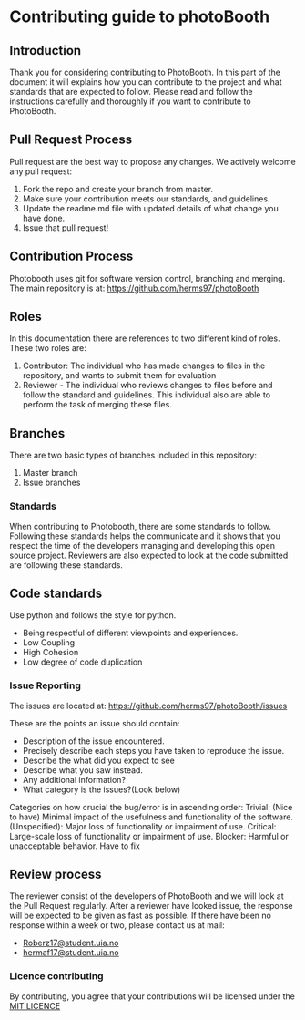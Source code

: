 # Contributing guide to photoBooth

## Introduction
Thank you for considering contributing to PhotoBooth. 
In this part of the document it will explains how you can contribute to the project and what standards that are expected to follow.
Please read and follow the instructions carefully and thoroughly if you want to contribute to PhotoBooth.


## Pull Request Process 
Pull request are the best way to propose any changes. We actively welcome any pull request:
1. Fork the repo and create your branch from master.
1. Make sure your contribution meets our standards, and guidelines.
1. Update the readme.md file with updated details of what change you have done.
1. Issue that pull request!

## Contribution Process
Photobooth uses git for software version control, branching and merging. The main repository is at:
https://github.com/herms97/photoBooth

## Roles
In this documentation there are references to two different kind of roles. These two roles are:
1. Contributor: The individual who has made changes to files in the repository, and wants to submit them for evaluation
1. Reviewer - The individual who reviews changes to files before and follow the standard and guidelines.
This individual also are able to perform the task of merging these files.

## Branches
There are two basic types of branches included in this repository:
1. Master branch
2. Issue branches

### Standards
When contributing to Photobooth, there are some standards to follow. 
Following these standards helps the communicate and it shows that you respect the time of the developers managing and developing this open source project.
Reviewers are also expected to look at the code submitted are following these standards.

## Code standards
Use python and follows the style for python.
* Being respectful of different viewpoints and experiences.
* Low Coupling
* High Cohesion
* Low degree of code duplication

### Issue Reporting
The issues are located at:
https://github.com/herms97/photoBooth/issues

These are the points an issue should contain:
* Description of the issue encountered.
* Precisely describe each steps you have taken to reproduce the issue.
* Describe the what did you expect to see
* Describe what you saw instead.
* Any additional information?
* What category is the issues?(Look below)

Categories on how crucial the bug/error is in ascending order:
Trivial: (Nice to have) Minimal impact of the usefulness and functionality of the software.
(Unspecified): Major loss of functionality or impairment of use.
Critical: Large-scale loss of functionality or impairment of use.
Blocker: Harmful or unacceptable behavior. Have to fix

## Review process
The reviewer consist of the developers of PhotoBooth and we will look at the Pull Request regularly. After a reviewer have looked issue, the response will be expected to be given as fast as possible. If there have been no response within a week or two, please contact us at mail:
* Roberz17@student.uia.no
* hermaf17@student.uia.no

### Licence contributing
By contributing, you agree that your contributions will be licensed under the 
[MIT LICENCE](https://github.com/herms97/photoBooth/blob/master/LICENSE)

